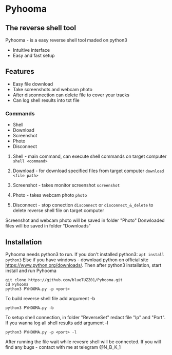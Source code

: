 # Pyhooma
## The reverse shell tool

Pyhooma - is a easy reverse shell tool maded on python3

- Intuitive interface
- Easy and fast setup

## Features

- Easy file download
- Take screenshots and webcam photo
- After disconnection can delete file to cover your tracks
- Can log shell results into txt file


### Commands
- Shell
- Download
- Screenshot
- Photo
- Disconnect
1. Shell - main command, can execute shell commands on target computer
```shell <command> ``` 

2. Download - for download specified files from target computer
```download <file path>```

3. Screenshot - takes monitor screenshot
```screenshot```

4. Photo - takes webcam photo
```photo```

5. Disconnect - stop conection
```disconnect```
      or
```disconnect_&_delete```
to delete reverse shell file on target computer

Screenshot and webcam photo will be saved in folder "Photo"
Donwloaded files will be saved in folder "Downloads"

## Installation
Pyhooma needs python3 to run.
If you don't installed python3:
```apt install python3```
Else if you have windows - download python on official site 
https://www.python.org/downloads/.
Then after python3 installation, start install and run Pyhooma
```
git clone https://github.com/blueTUZZ01/Pyhooma.git
cd Pyhooma
python3 PYHOOMA.py -p <port>
```
To build reverse shell file add argument -b
```
python3 PYHOOMA.py -b
```
To setup shell connection, in folder "ReverseSet" redact file "Ip" and "Port".
If you wanna log all shell results add argument -l
```
python3 PYHOOMA.py -p <port> -l
```
After running the file wait while revesre shell will be connected.
If you will find any bugs - contact with me at telegram
@N_B_K_1
